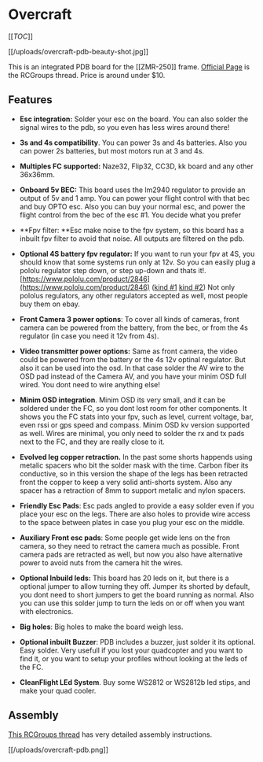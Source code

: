 # Overcraft

[[_TOC_]]

[[/uploads/overcraft-pdb-beauty-shot.jpg]]

This is an integrated PDB board for the [[ZMR-250]] frame. [Official Page](http://www.rcgroups.com/forums/showthread.php?t=2260906) is the RCGroups thread. Price is around under $10.

## Features

*   **Esc integration:** Solder your esc on the board. You can also solder the signal wires to the pdb, so you even has less wires around there!

*   **3s and 4s compatibility**. You can power 3s and 4s batteries. Also you can power 2s batteries, but most motors run at 3 and 4s.

*   **Multiples FC supported:** Naze32, Flip32, CC3D, kk board and any other 36x36mm.

*   **Onboard 5v BEC:** This board uses the lm2940 regulator to provide an output of 5v and 1 amp. You can power your flight control with that bec and buy OPTO esc. Also you can buy your normal esc, and power the flight control from the bec of the esc #1.  You decide what you prefer

*   **Fpv filter: **Esc make noise to the fpv system, so this board has a inbuilt fpv filter to avoid that noise. All outputs are filtered on the pdb.

*   **Optional 4S battery fpv regulator:** If you want to run your fpv at 4S, you should know that some systems run only at 12v. So you can easily plug a pololu regulator step down, or step up-down and thats it!.  [https://www.pololu.com/product/2846](https://www.pololu.com/product/2846) ([kind #1](https://www.pololu.com/category/131/step-down-voltage-regulators) [kind #2](https://www.pololu.com/category/133/step-up-step-down-voltage-regulators)) Not only pololus regulators, any other regulators accepted as well, most people buy them on ebay.

*   **Front Camera 3 power options**: To cover all kinds of cameras, front camera can be powered from the battery, from the bec, or from the 4s regulator (in case you need it 12v from 4s).

*   **Video transmitter power options:** Same as front camera, the video could be powered from the battery or the 4s 12v optinal regulator. But also it can be used into the osd. In that case solder the AV wire to the OSD pad instead of the Camera AV, and you have your minim OSD full wired. You dont need to wire anything else!

*   **Minim OSD integration**. Minim OSD its very small, and it can be soldered under the FC, so you dont lost room for other components. It shows you the FC stats into your fpv, such as level, current voltage, bar, even rssi or gps speed and compass. Minim OSD kv version supported as well. Wires are minimal, you only need to solder the rx and tx pads next to the FC, and they are really close to it.

*   **Evolved leg copper retraction.** In the past some shorts happends using metalic spacers who bit the solder mask with the time. Carbon fiber its conductive, so in this version the shape of the legs has been retracted front the copper to keep a very solid anti-shorts system. Also any spacer has a retraction of 8mm to support metalic and nylon spacers.

*   **Friendly Esc Pads**: Esc pads angled to provide a easy solder even if you place your esc on the legs. There are also holes to provide wire access to the space between plates in case you plug your esc on the middle.

*   **Auxiliary Front esc pads**: Some people get wide lens on the fron camera, so they need to retract the camera much as possible. Front camera pads are retracted as well, but now you also have alternative power to avoid nuts from the camera hit the wires.

*   **Optional Inbuild leds:** This board has 20 leds on it, but there is a optional jumper to allow turning they off. Jumper its shorted by default, you dont need to short jumpers to get the board running as normal. Also you can use this solder jump to turn the leds on or off when you want with electronics.

*   **Big holes**: Big holes to make the board weigh less.

*   **Optional inbuilt Buzzer**: PDB includes a buzzer, just solder it its optional. Easy solder. Very usefull if you lost your quadcopter and you want to find it, or you want to setup your profiles without looking at the leds of the FC.

*   **CleanFlight LEd System**. Buy some WS2812 or WS2812b led stips, and make your quad cooler.

## Assembly

[This RCGroups thread](http://www.rcgroups.com/forums/showpost.php?p=30805173&postcount=723) has very detailed assembly instructions.

[[/uploads/overcraft-pdb.png]]
